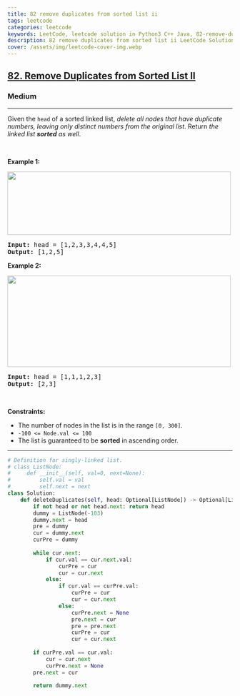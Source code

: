 ```yaml
---
title: 82 remove duplicates from sorted list ii
tags: leetcode
categories: leetcode
keywords: LeetCode, leetcode solution in Python3 C++ Java, 82-remove-duplicates-from-sorted-list-ii solution
description: 82 remove duplicates from sorted list ii LeetCode Solution Explained
cover: /assets/img/leetcode-cover-img.webp
---
```





<h2><a href="https://leetcode.com/problems/remove-duplicates-from-sorted-list-ii/">82. Remove Duplicates from Sorted List II</a></h2><h3>Medium</h3><hr><div><p>Given the <code>head</code> of a sorted linked list, <em>delete all nodes that have duplicate numbers, leaving only distinct numbers from the original list</em>. Return <em>the linked list <strong>sorted</strong> as well</em>.</p>

<p>&nbsp;</p>
<p><strong>Example 1:</strong></p>
<img alt="" src="https://assets.leetcode.com/uploads/2021/01/04/linkedlist1.jpg" style="width: 500px; height: 142px;">
<pre><strong>Input:</strong> head = [1,2,3,3,4,4,5]
<strong>Output:</strong> [1,2,5]
</pre>

<p><strong>Example 2:</strong></p>
<img alt="" src="https://assets.leetcode.com/uploads/2021/01/04/linkedlist2.jpg" style="width: 500px; height: 205px;">
<pre><strong>Input:</strong> head = [1,1,1,2,3]
<strong>Output:</strong> [2,3]
</pre>

<p>&nbsp;</p>
<p><strong>Constraints:</strong></p>

<ul>
	<li>The number of nodes in the list is in the range <code>[0, 300]</code>.</li>
	<li><code>-100 &lt;= Node.val &lt;= 100</code></li>
	<li>The list is guaranteed to be <strong>sorted</strong> in ascending order.</li>
</ul>
</div>

---




```python
# Definition for singly-linked list.
# class ListNode:
#     def __init__(self, val=0, next=None):
#         self.val = val
#         self.next = next
class Solution:
    def deleteDuplicates(self, head: Optional[ListNode]) -> Optional[ListNode]:
        if not head or not head.next: return head
        dummy = ListNode(-103)
        dummy.next = head
        pre = dummy
        cur = dummy.next
        curPre = dummy
        
        while cur.next:
            if cur.val == cur.next.val:
                curPre = cur
                cur = cur.next
            else:
                if cur.val == curPre.val:
                    curPre = cur
                    cur = cur.next
                else:
                    curPre.next = None
                    pre.next = cur
                    pre = pre.next
                    curPre = cur
                    cur = cur.next
        
        if curPre.val == cur.val:
            cur = cur.next
            curPre.next = None
        pre.next = cur
             
        return dummy.next
```
